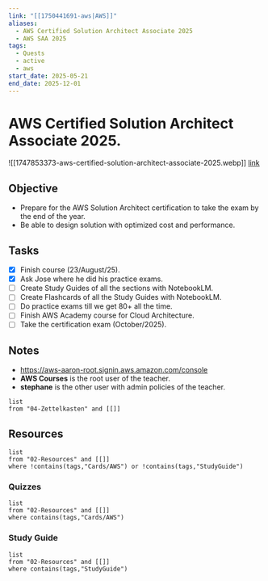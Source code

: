 ```yaml
---
link: "[[1750441691-aws|AWS]]"
aliases:
  - AWS Certified Solution Architect Associate 2025
  - AWS SAA 2025
tags:
  - Quests
  - active
  - aws
start_date: 2025-05-21
end_date: 2025-12-01
---
```

# AWS Certified Solution Architect Associate 2025.
![[1747853373-aws-certified-solution-architect-associate-2025.webp]]
[link](https://aws.amazon.com/es/certification/certified-solutions-architect-associate/)
## Objective
- Prepare for the AWS Solution Architect certification to take the exam by the end of the year.
- Be able to design solution with optimized cost and performance.
## Tasks
- [x] Finish course (23/August/25).
- [x] Ask Jose where he did his practice exams.
- [ ] Create Study Guides of all the sections with NotebookLM.
- [ ] Create Flashcards of all the Study Guides with NotebookLM.
- [ ] Do practice exams till we get 80+ all the time.
- [ ] Finish AWS Academy course for Cloud Architecture.
- [ ] Take the certification exam (October/2025).
## Notes
- https://aws-aaron-root.signin.aws.amazon.com/console
- **AWS Courses** is the root user of the teacher.
- **stephane** is the other user with admin policies of the teacher.

```dataview
list
from "04-Zettelkasten" and [[]]
```

## Resources
```dataview
list
from "02-Resources" and [[]]
where !contains(tags,"Cards/AWS") or !contains(tags,"StudyGuide")
```

### Quizzes
```dataview
list
from "02-Resources" and [[]]
where contains(tags,"Cards/AWS")
```

### Study Guide
```dataview
list
from "02-Resources" and [[]]
where contains(tags,"StudyGuide")
```